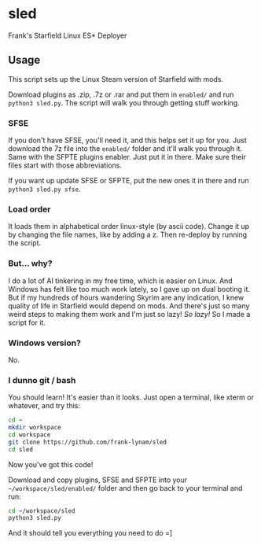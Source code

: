 # sled
Frank's Starfield Linux ES\* Deployer

## Usage

This script sets up the Linux Steam version of Starfield with mods.

Download plugins as .zip, .7z or .rar and put them in `enabled/` and run `python3 sled.py`. The script will walk you through getting stuff working.

### SFSE

If you don't have SFSE, you'll need it, and this helps set it up for you. Just download the 7z file into the `enabled/` folder and it'll walk you through it. Same with the SFPTE plugins enabler. Just put it in there. Make sure their files start with those abbreviations.

If you want up update SFSE or SFPTE, put the new ones it in there and run `python3 sled.py sfse`.

### Load order

It loads them in alphabetical order linux-style (by ascii code). Change it up by changing the file names, like by adding a z. Then re-deploy by running the script.

### But... why?

I do a lot of AI tinkering in my free time, which is easier on Linux. And Windows has felt like too much work lately, so I gave up on dual booting it. But if my hundreds of hours wandering Skyrim are any indication, I knew quality of life in Starfield would depend on mods. And there's just so many weird steps to making them work and I'm just so lazy! *So lazy!* So I made a script for it.

### Windows version?

No.

### I dunno git / bash

You should learn! It's easier than it looks. Just open a terminal, like xterm or whatever, and try this:

```bash
cd ~
mkdir workspace
cd workspace
git clone https://github.com/frank-lynam/sled
cd sled
```

Now you've got this code!

Download and copy plugins, SFSE and SFPTE into your `~/workspace/sled/enabled/` folder and then go back to your terminal and run:

```bash
cd ~/workspace/sled
python3 sled.py
```

And it should tell you everything you need to do =]
